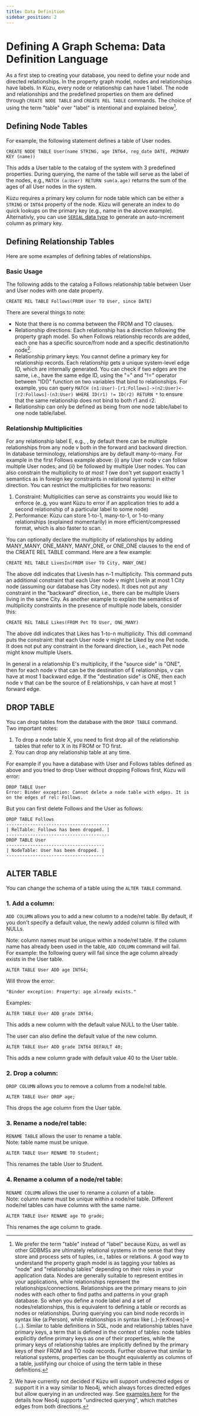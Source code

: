 ```yaml
---
title: Data Definition
sidebar_position: 2
---
```


# Defining A Graph Schema: Data Definition Language

As a first step to creating your database, you need to define your node and directed relationships. In the property graph model, nodes and relationships have labels. In Kùzu, every node or relationship can have 1 label. The node and relationships and the predefined properties on them are defined through `CREATE NODE TABLE` and `CREATE REL TABLE` commands. The choice of using the term "table" over "label" is intentional and explained below[^1].

## Defining Node Tables
For example, the following statement defines a table of User nodes. 
```
CREATE NODE TABLE User(name STRING, age INT64, reg_date DATE, PRIMARY KEY (name))
```
This adds a User table to the catalog of the system with 3 predefined properties. During querying, the name of the table will serve as the label of the nodes, e.g., `MATCH (a:User) RETURN sum(a.age)` returns the sum of the ages of all User nodes in the system. 

Kùzu requires a primary key column for node table which can be either a `STRING` or `INT64` property of the node. Kùzu will generate an index to do quick lookups on the primary key (e.g., name in the above example). Alternativly, you can use [`SERIAL` data type](./data-types/serial.md) to generate an auto-increment column as primary key.

## Defining Relationship Tables
Here are some examples of defining tables of relationships.

### Basic Usage
The following adds to the catalog a Follows relationship table between User and User nodes with one date property. 
```
CREATE REL TABLE Follows(FROM User TO User, since DATE)
```
There are several things to note:
- Note that there is no comma between the FROM and TO clauses. 
- Relationship directions: Each relationship has a direction following the property graph model. So when Follows relationship records are added, each one has a specific source/from node and a specific destination/to node[^2].
- Relationship primary keys: You cannot define a primary key for relationship records. Each relationship gets a unique system-level edge ID, which are internally generated. You can check if two edges are the same, i.e., have the same edge ID, using the "=" and "!=" operator between "ID()" function on two variables that bind to relationships. For example, you can query `MATCH (n1:User)-[r1:Follows]->(n2:User)<-[r2:Follows]-(n3:User) WHERE ID(r1) != ID(r2) RETURN *` to ensure that the same relationship does not bind to both r1 and r2.
- Relationship can only be defined as being from one node table/label to one node table/label.

### Relationship Multiplicities

For any relationship label E, e.g., , by default there can be multiple relationships from any node v both in the forward and backward direction. In database terminology, relationships are by default many-to-many. For example in the first Follows example above: (i) any User node v can follow multiple User nodes; and (ii) be followed by multiple User nodes. You can also constrain the multiplicity to *at most 1* (we don't yet support exactly 1 semantics as in foreign key constraints in relational systems)  in either direction. You can restrict the multiplicities for two reasons: 
1. Constraint: Multiplicities can serve as constraints you would like to enforce (e..g, you want Kùzu to error if an application tries to add a second relationship of a particular label to some node)
2. Performance: Kùzu can store 1-to-1, many-to-1, or 1-to-many relationships (explained momentarily) in more efficient/compressed format, which is also faster to scan. 
 
You can optionally declare the multiplicity of relationships by adding MANY_MANY, ONE_MANY, MANY_ONE, or ONE_ONE clauses to the end of the CREATE REL TABLE command.
Here are a few  example:

```
CREATE REL TABLE LivesIn(FROM User TO City, MANY_ONE)
```
The above ddl indicates that LivesIn has n-1 multiplicity. This command puts an additional constraint that each User node v might LiveIn at most 1 City node (assuming our database has City nodes). It does not put any constraint in the "backward" direction, i.e., there can be multiple Users living in the same City. As another example to explain the semantics of multiplicity constraints in the presence of multiple node labels, consider this: 

```
CREATE REL TABLE Likes(FROM Pet TO User, ONE_MANY)
```
The above ddl indicates that Likes has 1-to-n multiplicity. This ddl command puts the constraint: that each User node v might be Liked by one Pet node. It does not put any constraint in the forward direction, i.e., each Pet node might know multiple Users.

In general in a relationship E's multiplicity, if the "source side" is "ONE", then for each node v that can be the destination of E relationships, v can have at most 1 backward edge. If the "destination side" is ONE, then each node v that can be the source of E relationships, v can have at most 1 forward edge. 

## DROP TABLE
You can drop tables from the database with the `DROP TABLE` command.<br />
Two important notes:
  1. To drop a node table X, you need to first drop all of the relationship tables 
     that refer to X in its FROM or TO first.
  2. You can drop any relationship table at any time.

For example if you have a database with User and Follows tables defined as above and you
tried to drop User without dropping Follows first, Kùzu will error:

```
DROP TABLE User
Error: Binder exception: Cannot delete a node table with edges. It is on the edges of rel: Follows.
```
But you can first delete Follows and the User as follows:
```
DROP TABLE Follows
---------------------------------------
| RelTable: Follows has been dropped. |
---------------------------------------
DROP TABLE User
-------------------------------------
| NodeTable: User has been dropped. |
-------------------------------------
```

## ALTER TABLE
You can change the schema of a table using the `ALTER TABLE` command.<br />

### 1. Add a column:
`ADD COLUMN` allows you to add a new column to a node/rel table.
By default, if you don't specify a default value, the newly added column is filled with NULLs.

Note: column names must be unique within a node/rel table. If the column name has already been used in the table, `ADD COLUMN` command will fail.<br />
For example: the following query will fail since the age column already exists in the User table.
```
ALTER TABLE User ADD age INT64;
```
Will throw the error:
```
"Binder exception: Property: age already exists."
```
Examples:
```
ALTER TABLE User ADD grade INT64;
```
This adds a new column with the default value NULL to the User table.

The user can also define the default value of the new column.
```
ALTER TABLE User ADD grade INT64 DEFAULT 40;
```
This adds a new column grade with default value 40 to the User table.

### 2. Drop a column:
`DROP COLUMN` allows you to remove a column from a node/rel table.<br />
```
ALTER TABLE User DROP age;
```
This drops the age column from the User table.

### 3. Rename a node/rel table:
`RENAME TABLE` allows the user to rename a table.<br />
Note: table name must be unique. 
```
ALTER TABLE User RENAME TO Student;
```
This renames the table User to Student.

### 4. Rename a column of a node/rel table:
`RENAME COLUMN` allows the user to rename a column of a table.<br />
Note: column name must be unique within a node/rel table. Different node/rel tables can have columns with the same name.
```
ALTER TABLE User RENAME age TO grade;
```
This renames the age column to grade.


[^1]: We prefer the term "table" instead of "label" because Kùzu, as well as other GDBMSs are ultimately relational systems in the sense that they store and process sets of tuples, i.e., tables or relations. A good way to understand the property graph model is as tagging your tables as "node" and "relationship tables" depending on their roles in your application data. Nodes are generally suitable to represent entities in your applications, while relationships represent the relationships/connections. Relationships are the primary means to join nodes with each other to find paths and patterns in your graph database. So when you define a node label and a set of nodes/relationships, this is equivalent to defining a table or records as nodes or relationships. During querying you can bind node records in syntax like (a:Person), while relationships in syntax like (..)-[e:Knows]->(...). Similar to table definitions in SQL, node and relationship tables have primary keys, a term that is defined in the context of tables: node tables explicitly define primary keys as one of their properties, while the primary keys of relationship tables are implicitly defined by the primary keys of their FROM and TO node records. Further observe that similar to relational systems, properties can be thought equivalently as columns of a table, justifying our choice of using the term table in these definitions.

[^2]: We have currently not decided if Kùzu will support undirected edges or support it in a way similar to Neo4j, which always forces directed edges but allow querying in an undirected way. See [examples here](https://neo4j.com/docs/cypher-manual/current/introduction/uniqueness/) for the details how Neo4j supports "undirected querying", which matches edges from both directions.
